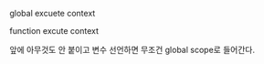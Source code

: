 
global excuete context

function excute context

앞에 아무것도 안 붙이고 변수 선언하면 무조건 global scope로 들어간다.


```js




```
